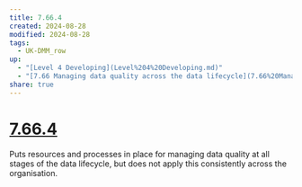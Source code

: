 ```yaml
---
title: 7.66.4
created: 2024-08-28
modified: 2024-08-28
tags:
  - UK-DMM_row
up:
  - "[Level 4 Developing](Level%204%20Developing.md)"
  - "[7.66 Managing data quality across the data lifecycle](7.66%20Managing%20data%20quality%20across%20the%20data%20lifecycle.md)"
share: true
---
```

# [7.66.4](7.66.4.md)

Puts resources and processes in place for managing data quality at all stages of the data lifecycle, but does not apply this consistently across the organisation.
